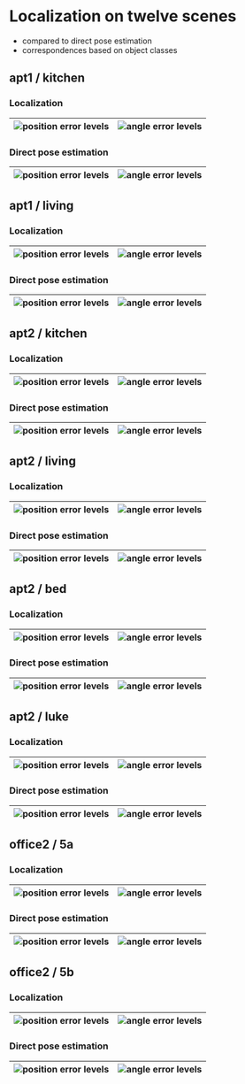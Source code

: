 
# Localization on twelve scenes

* compared to direct pose estimation
* correspondences based on object classes

## apt1 / kitchen

### Localization 

| ![position error levels](data/ts_exps/LOC/twelve_scenes_apt1_kitchen/min=3points/comp_twelve_scenes_general_min=3points_angle_error_levels.png) | ![angle error levels](data/ts_exps/LOC/twelve_scenes_apt1_kitchen/min=3points/comp_twelve_scenes_general_min=3points_position_error_levels.png) | 
|-----------------------------------------------------------------------------------------------------------------------|--------------------------------------------------------------------------------------------------------------------------------------------|
### Direct pose estimation

| ![position error levels](data/ts_exps/twelve_scenes_apt1_kitchen/min=3points/comp_twelve_scenes_general_min=3points_angle_error_levels.png) | ![angle error levels](data/ts_exps/twelve_scenes_apt1_kitchen/min=3points/comp_twelve_scenes_general_min=3points_position_error_levels.png) | 
|-----------------------------------------------------------------------------------------------------------------------|--------------------------------------------------------------------------------------------------------------------------------------------|

## apt1 / living

### Localization 

|![position error levels](data/ts_exps/LOC/twelve_scenes_apt1_living/min=3points/comp_twelve_scenes_general_min=3points_angle_error_levels.png)  | ![angle error levels](data/ts_exps/LOC/twelve_scenes_apt1_living/min=3points/comp_twelve_scenes_general_min=3points_position_error_levels.png)| 
|-----------------------------------------------------------------------------------------------------------------------|--------------------------------------------------------------------------------------------------------------------------------------------|
### Direct pose estimation

|![position error levels](data/ts_exps/twelve_scenes_apt1_living/min=3points/comp_twelve_scenes_general_min=3points_angle_error_levels.png)  | ![angle error levels](data/ts_exps/twelve_scenes_apt1_living/min=3points/comp_twelve_scenes_general_min=3points_position_error_levels.png)| 
|-----------------------------------------------------------------------------------------------------------------------|--------------------------------------------------------------------------------------------------------------------------------------------|

## apt2 / kitchen

### Localization 

|![position error levels](data/ts_exps/LOC/twelve_scenes_apt2_kitchen/min=3points/comp_twelve_scenes_general_min=3points_angle_error_levels.png)  | ![angle error levels](data/ts_exps/LOC/twelve_scenes_apt2_kitchen/min=3points/comp_twelve_scenes_general_min=3points_position_error_levels.png)| 
|-----------------------------------------------------------------------------------------------------------------------|--------------------------------------------------------------------------------------------------------------------------------------------|

### Direct pose estimation

|![position error levels](data/ts_exps/twelve_scenes_apt2_kitchen/min=3points/comp_twelve_scenes_general_min=3points_angle_error_levels.png)  | ![angle error levels](data/ts_exps/twelve_scenes_apt2_kitchen/min=3points/comp_twelve_scenes_general_min=3points_position_error_levels.png)| 
|-----------------------------------------------------------------------------------------------------------------------|--------------------------------------------------------------------------------------------------------------------------------------------|

## apt2 / living

### Localization 

|![position error levels](data/ts_exps/LOC/twelve_scenes_apt2_living/min=3points/comp_twelve_scenes_general_min=3points_angle_error_levels.png)  | ![angle error levels](data/ts_exps/LOC/twelve_scenes_apt2_living/min=3points/comp_twelve_scenes_general_min=3points_position_error_levels.png)| 
|-----------------------------------------------------------------------------------------------------------------------|--------------------------------------------------------------------------------------------------------------------------------------------|

### Direct pose estimation

|![position error levels](data/ts_exps/twelve_scenes_apt2_living/min=3points/comp_twelve_scenes_general_min=3points_angle_error_levels.png)  | ![angle error levels](data/ts_exps/twelve_scenes_apt2_living/min=3points/comp_twelve_scenes_general_min=3points_position_error_levels.png)| 
|-----------------------------------------------------------------------------------------------------------------------|--------------------------------------------------------------------------------------------------------------------------------------------|

## apt2 / bed

### Localization 

|![position error levels](data/ts_exps/LOC/twelve_scenes_apt2_bed/min=3points/comp_twelve_scenes_general_min=3points_angle_error_levels.png)  | ![angle error levels](data/ts_exps/LOC/twelve_scenes_apt2_bed/min=3points/comp_twelve_scenes_general_min=3points_position_error_levels.png)| 
|-----------------------------------------------------------------------------------------------------------------------|--------------------------------------------------------------------------------------------------------------------------------------------|

### Direct pose estimation

|![position error levels](data/ts_exps/twelve_scenes_apt2_bed/min=3points/comp_twelve_scenes_general_min=3points_angle_error_levels.png)  | ![angle error levels](data/ts_exps/twelve_scenes_apt2_bed/min=3points/comp_twelve_scenes_general_min=3points_position_error_levels.png)| 
|-----------------------------------------------------------------------------------------------------------------------|--------------------------------------------------------------------------------------------------------------------------------------------|

## apt2 / luke

### Localization 

|![position error levels](data/ts_exps/LOC/twelve_scenes_apt2_luke/min=3points/comp_twelve_scenes_general_min=3points_angle_error_levels.png)  | ![angle error levels](data/ts_exps/LOC/twelve_scenes_apt2_luke/min=3points/comp_twelve_scenes_general_min=3points_position_error_levels.png)| 
|-----------------------------------------------------------------------------------------------------------------------|--------------------------------------------------------------------------------------------------------------------------------------------|

### Direct pose estimation

|![position error levels](data/ts_exps/twelve_scenes_apt2_luke/min=3points/comp_twelve_scenes_general_min=3points_angle_error_levels.png)  | ![angle error levels](data/ts_exps/twelve_scenes_apt2_luke/min=3points/comp_twelve_scenes_general_min=3points_position_error_levels.png)| 
|-----------------------------------------------------------------------------------------------------------------------|--------------------------------------------------------------------------------------------------------------------------------------------|

## office2 / 5a

### Localization 

|![position error levels](data/ts_exps/LOC/twelve_scenes_office2_5a/min=3points/comp_twelve_scenes_general_min=3points_angle_error_levels.png)  | ![angle error levels](data/ts_exps/LOC/twelve_scenes_office2_5a/min=3points/comp_twelve_scenes_general_min=3points_position_error_levels.png)| 
|-----------------------------------------------------------------------------------------------------------------------|--------------------------------------------------------------------------------------------------------------------------------------------|

### Direct pose estimation

|![position error levels](data/ts_exps/twelve_scenes_office2_5a/min=3points/comp_twelve_scenes_general_min=3points_angle_error_levels.png)  | ![angle error levels](data/ts_exps/twelve_scenes_office2_5a/min=3points/comp_twelve_scenes_general_min=3points_position_error_levels.png)| 
|-----------------------------------------------------------------------------------------------------------------------|--------------------------------------------------------------------------------------------------------------------------------------------|

## office2 / 5b

### Localization 

|![position error levels](data/ts_exps/LOC/twelve_scenes_office2_5b/min=3points/comp_twelve_scenes_general_min=3points_angle_error_levels.png)  | ![angle error levels](data/ts_exps/LOC/twelve_scenes_office2_5b/min=3points/comp_twelve_scenes_general_min=3points_position_error_levels.png)| 
|-----------------------------------------------------------------------------------------------------------------------|--------------------------------------------------------------------------------------------------------------------------------------------|

### Direct pose estimation

|![position error levels](data/ts_exps/twelve_scenes_office2_5b/min=3points/comp_twelve_scenes_general_min=3points_angle_error_levels.png)  | ![angle error levels](data/ts_exps/twelve_scenes_office2_5b/min=3points/comp_twelve_scenes_general_min=3points_position_error_levels.png)| 
|-----------------------------------------------------------------------------------------------------------------------|--------------------------------------------------------------------------------------------------------------------------------------------|

